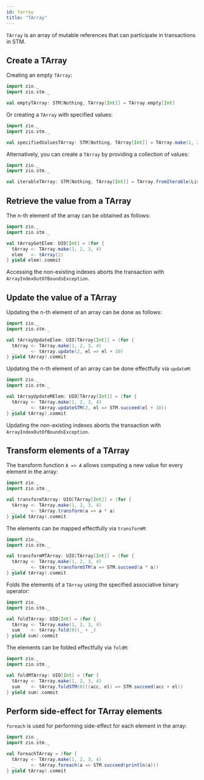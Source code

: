 ```yaml
---
id: tarray
title: "TArray"
---
```


`TArray` is an array of mutable references that can participate in transactions in STM.

## Create a TArray

Creating an empty `TArray`:

```scala mdoc:silent
import zio._
import zio.stm._

val emptyTArray: STM[Nothing, TArray[Int]] = TArray.empty[Int]
```

Or creating a `TArray` with specified values:

```scala mdoc:silent
import zio._
import zio.stm._

val specifiedValuesTArray: STM[Nothing, TArray[Int]] = TArray.make(1, 2, 3)
```

Alternatively, you can create a `TArray` by providing a collection of values:

```scala mdoc:silent
import zio._
import zio.stm._

val iterableTArray: STM[Nothing, TArray[Int]] = TArray.fromIterable(List(1, 2, 3))
```

## Retrieve the value from a TArray

The n-th element of the array can be obtained as follows:

```scala mdoc:silent
import zio._
import zio.stm._

val tArrayGetElem: UIO[Int] = (for {
  tArray <- TArray.make(1, 2, 3, 4)
  elem   <- tArray(2)
} yield elem).commit
```

Accessing the non-existing indexes aborts the transaction with `ArrayIndexOutOfBoundsException`.

## Update the value of a TArray

Updating the n-th element of an array can be done as follows:

```scala mdoc:silent
import zio._
import zio.stm._

val tArrayUpdateElem: UIO[TArray[Int]] = (for {
  tArray <- TArray.make(1, 2, 3, 4)
  _      <- tArray.update(2, el => el + 10)
} yield tArray).commit
```

Updating the n-th element of an array can be done effectfully via `updateM`:

```scala mdoc:silent
import zio._
import zio.stm._

val tArrayUpdateMElem: UIO[TArray[Int]] = (for {
  tArray <- TArray.make(1, 2, 3, 4)
  _      <- tArray.updateSTM(2, el => STM.succeed(el + 10))
} yield tArray).commit
```

Updating the non-existing indexes aborts the transaction with `ArrayIndexOutOfBoundsException`.

## Transform elements of a TArray

The transform function `A => A` allows computing a new value for every element in the array: 

```scala mdoc:silent
import zio._
import zio.stm._

val transformTArray: UIO[TArray[Int]] = (for {
  tArray <- TArray.make(1, 2, 3, 4)
  _      <- tArray.transform(a => a * a)
} yield tArray).commit
```

The elements can be mapped effectfully via `transformM`:

```scala mdoc:silent
import zio._
import zio.stm._

val transformMTArray: UIO[TArray[Int]] = (for {
  tArray <- TArray.make(1, 2, 3, 4)
  _      <- tArray.transformSTM(a => STM.succeed(a * a))
} yield tArray).commit
```

Folds the elements of a `TArray` using the specified associative binary operator:

```scala mdoc:silent
import zio._
import zio.stm._

val foldTArray: UIO[Int] = (for {
  tArray <- TArray.make(1, 2, 3, 4)
  sum    <- tArray.fold(0)(_ + _)
} yield sum).commit
```

The elements can be folded effectfully via `foldM`:

```scala mdoc:silent
import zio._
import zio.stm._

val foldMTArray: UIO[Int] = (for {
  tArray <- TArray.make(1, 2, 3, 4)
  sum    <- tArray.foldSTM(0)((acc, el) => STM.succeed(acc + el))
} yield sum).commit
```

## Perform side-effect for TArray elements

`foreach` is used for performing side-effect for each element in the array:

```scala mdoc:silent
import zio._
import zio.stm._

val foreachTArray = (for {
  tArray <- TArray.make(1, 2, 3, 4)
  _      <- tArray.foreach(a => STM.succeed(println(a)))
} yield tArray).commit
```
